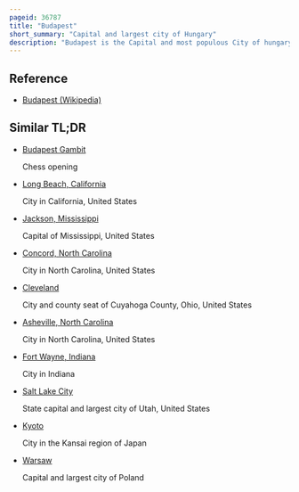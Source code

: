 ```yaml
---
pageid: 36787
title: "Budapest"
short_summary: "Capital and largest city of Hungary"
description: "Budapest is the Capital and most populous City of hungary. It is the ninth largest City in the european Union by Population within City Limits and the largest City on the Danube River it has an estimated Population of 1752286 over a land Area of 525 square Kilometers. Budapest, which is both a city and county, forms the centre of the Budapest metropolitan area, which has an area of 7,626 square kilometres and a population of 3,303,786. It is a primate City, constituting 33 % of the Population of Hungary."
---
```


## Reference

- [Budapest (Wikipedia)](https://en.wikipedia.org/?curid=36787)

## Similar TL;DR

- [Budapest Gambit](/tldr/en/budapest-gambit)

  Chess opening

- [Long Beach, California](/tldr/en/long-beach-california)

  City in California, United States

- [Jackson, Mississippi](/tldr/en/jackson-mississippi)

  Capital of Mississippi, United States

- [Concord, North Carolina](/tldr/en/concord-north-carolina)

  City in North Carolina, United States

- [Cleveland](/tldr/en/cleveland)

  City and county seat of Cuyahoga County, Ohio, United States

- [Asheville, North Carolina](/tldr/en/asheville-north-carolina)

  City in North Carolina, United States

- [Fort Wayne, Indiana](/tldr/en/fort-wayne-indiana)

  City in Indiana

- [Salt Lake City](/tldr/en/salt-lake-city)

  State capital and largest city of Utah, United States

- [Kyoto](/tldr/en/kyoto)

  City in the Kansai region of Japan

- [Warsaw](/tldr/en/warsaw)

  Capital and largest city of Poland
